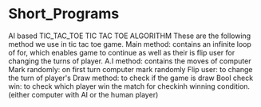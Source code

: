# Short_Programs
AI based TIC_TAC_TOE
TIC TAC TOE ALGORITHM
  These are the following method we use in tic tac toe game. 
  Main method: contains an infinite loop of for, which enables game to continue as well as their is flip user for changing the turns of player.
  A.I method: contains the moves of computer
  Mark randomly: on first turn computer mark randomly
  Flip user: to change the turn of player's
  Draw method: to check if the game is draw
  Bool check win: to check which player win the match for checkinh winning condition. (either computer with AI or the human player)
